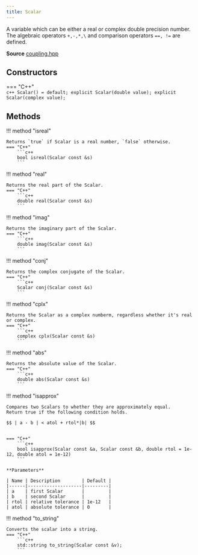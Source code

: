```yaml
---
title: Scalar
---
```


A variable which can be either a real or complex double precision number. The algebraic operators `+,-,*,\` and comparison operators `==, !=` are defined.

**Source** [coupling.hpp](https://github.com/awietek/xdiag/blob/main/xdiag/operators/scalar.hpp)

## Constructors

=== "C++"	
	```c++
	Scalar() = default;
	explicit Scalar(double value);
	explicit Scalar(complex value);
	```
## Methods

!!! method "isreal"

    Returns `true` if Scalar is a real number, `false` otherwise. 
    === "C++" 
    	```c++
		bool isreal(Scalar const &s)
		```

!!! method "real"

    Returns the real part of the Scalar.
    === "C++" 
    	```c++
		double real(Scalar const &s)
		```

!!! method "imag"

    Returns the imaginary part of the Scalar.
    === "C++" 
    	```c++
		double imag(Scalar const &s)
		```
		
!!! method "conj"

    Returns the complex conjugate of the Scalar.
    === "C++" 
    	```c++
		Scalar conj(Scalar const &s)
		```

!!! method "cplx"

    Returns the Scalar as a complex numberm, regardless whether it's real or complex.
    === "C++" 
    	```c++
		complex cplx(Scalar const &s)
		```
!!! method "abs"

    Returns the absolute value of the Scalar.
    === "C++" 
    	```c++
		double abs(Scalar const &s)
		```

!!! method "isapprox"

    Compares two Scalars to whether they are approximately equal. 
	Return true if the following condition holds.

	$$ | a - b | < atol + rtol*|b| $$


    === "C++" 
    	```c++
		bool isapprox(Scalar const &a, Scalar const &b, double rtol = 1e-12, double atol = 1e-12)
		```

	**Parameters**
    
	| Name | Description        | Default |
    |------|--------------------|---------|
    | a    | first Scalar       |         |
    | b    | second Scalar      |         |
    | rtol | relative tolerance | 1e-12   |
	| atol | absolute tolerance | 0       |


!!! method "to_string"

	Converts the scalar into a string.
    === "C++" 
    	```c++
		std::string to_string(Scalar const &v);
		```
